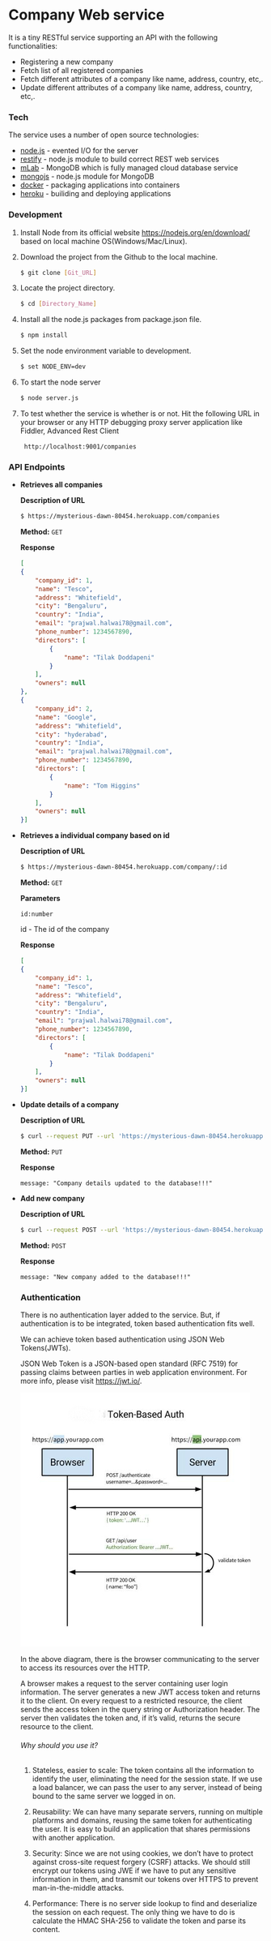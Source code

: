 # Company Web service

It is a tiny RESTful service supporting an API with the following functionalities: 

  - Registering a new company
  - Fetch list of all registered companies
  - Fetch different attributes of a company like name, address, country, etc,.
  - Update different attributes of a company like name, address, country, etc,.


### Tech

The service uses a number of open source technologies:

* [node.js] - evented I/O for the server
* [restify] - node.js module to build correct REST web services
* [mLab] - MongoDB which is fully managed cloud database service
* [mongojs] -  node.js module for MongoDB
* [docker] -  packaging applications into containers
* [heroku] - builiding and deploying applications

### Development

1. Install Node from its official website https://nodejs.org/en/download/ based on local machine OS(Windows/Mac/Linux).
  
2. Download the project from the Github to the local machine.

   ```sh
   $ git clone [Git_URL]
   ```
   
3. Locate the project directory.

     ```sh
     $ cd [Directory_Name]
     ```
     
4. Install all the node.js packages from package.json file.

      ```sh
      $ npm install 
    ```
    
5. Set the node environment variable to development.

      ```sh
      $ set NODE_ENV=dev
      ```
      
6. To start the node server

      ```sh
      $ node server.js
      ```
      
7. To test whether the service is whether is or not. Hit the following URL in your browser or any  HTTP debugging proxy server application like Fiddler, Advanced Rest Client

     ```
      http://localhost:9001/companies
      ```
      
  
### API Endpoints

  * **Retrieves all companies**
    
      **Description of URL**
    ```sh
    $ https://mysterious-dawn-80454.herokuapp.com/companies
    ```
    **Method:**
    `GET`
    
    **Response**
    
    ```json
    [
    {
        "company_id": 1,
        "name": "Tesco",
        "address": "Whitefield",
        "city": "Bengaluru",
        "country": "India",
        "email": "prajwal.halwai78@gmail.com",
        "phone_number": 1234567890,
        "directors": [
            {
                "name": "Tilak Doddapeni"
            }
        ],
        "owners": null
    },
    {
        "company_id": 2,
        "name": "Google",
        "address": "Whitefield",
        "city": "hyderabad",
        "country": "India",
        "email": "prajwal.halwai78@gmail.com",
        "phone_number": 1234567890,
        "directors": [
            {
                "name": "Tom Higgins"
            }
        ],
        "owners": null
    }]
    ```



* **Retrieves a individual company based on id**
   
    **Description of URL**

    ```sh
    $ https://mysterious-dawn-80454.herokuapp.com/company/:id
    ```
    **Method:**
    `GET`
    
    **Parameters**
    
    ```
    id:number
    ```
    id - The id of the company
    
    **Response**
    
    ```json
   [
    {
        "company_id": 1,
        "name": "Tesco",
        "address": "Whitefield",
        "city": "Bengaluru",
        "country": "India",
        "email": "prajwal.halwai78@gmail.com",
        "phone_number": 1234567890,
        "directors": [
            {
                "name": "Tilak Doddapeni"
            }
        ],
        "owners": null
    }]
    ```
 
* **Update details of a company**
   
    **Description of URL**

    ```sh
    $ curl --request PUT --url 'https://mysterious-dawn-80454.herokuapp.com/company' --header 'content-type: application/json' --data '{"company":{"company_id": 6,"name": "Dell","address": "Brigade Road","city": "Bengaluru","country": "India","email":"dell@123.com","phone_number":123467890,"directors":["Tilak Doddapeni","Rekha Warrier","Vidya Laxman","Tom Higgins"],"owners":["Sanjeev Kumar","Prajwal Halwai","Pooja Gee"]}}' --include
    ```
    
    **Method:**
    `PUT`
    
    **Response**
    
    ```
    message: "Company details updated to the database!!!"
    ```
    
* **Add new company**
   
    **Description of URL**

     ```sh
     $ curl --request POST --url 'https://mysterious-dawn-80454.herokuapp.com/company' --header 'content-type: application/json' --data '{"company":{"company_id": 6,"name": "Dell","address": "Brigade Road","city": "Bengaluru","country": "India","email":"dell@123.com","phone_number":123467890,"directors":["Tilak Doddapeni","Rekha Warrier","Vidya Laxman","Tom Higgins"],"owners":["Sanjeev Kumar","Prajwal Halwai","Pooja Gee"]}}' --include
    ```
    
    **Method:**
    `POST`
    
    **Response**
    
    ```
    message: "New company added to the database!!!"
    ```
    
    ### Authentication
    
    There is no authentication layer added to the service. But, if authentication is to be integrated, token based authentication fits well. 
    
    We can achieve token based authentication using JSON Web Tokens(JWTs).
    
    JSON Web Token is a JSON-based open standard (RFC 7519) for passing claims between parties in web application environment. For more info, please visit https://jwt.io/.

    ![Token-base Auth](https://github.com/prajwal78/WebService/blob/master/images/%20Token-based%20Auth.jpg "Token-base Auth")
    
    In the above diagram, there is the browser communicating to the server to access its resources over the HTTP.
    
    A browser makes a request to the server containing user login information. The server generates a new JWT access token and returns it to the client. On every request to a restricted resource, the client sends the access token in the query string or Authorization header. The server then validates the token and, if it’s valid, returns the secure resource to the client.
    
    ###### Why should you use it?
    
    1. Stateless, easier to scale: The token contains all the information to identify the user, eliminating the need for the session state. If we use a load balancer, we can pass the user to any server, instead of being bound to the same server we logged in on.

    2. Reusability: We can have many separate servers, running on multiple platforms and domains, reusing the same token for authenticating the user. It is easy to build an application that shares permissions with another application.

    3. Security: Since we are not using cookies, we don’t have to protect against cross-site request forgery (CSRF) attacks. We should still encrypt our tokens using JWE if we have to put any sensitive information in them, and transmit our tokens over HTTPS to prevent man-in-the-middle attacks.

   4. Performance: There is no server side lookup to find and deserialize the session on each request. The only thing we have to do is calculate the HMAC SHA-256 to validate the token and parse its content.
    
    
    
    

  
  
    
    
    
    



   [node.js]: <https://nodejs.org/en/>
   [restify]: <http://restify.com/>
   [mlab]:<https://mlab.com/>
   [mongojs]:<https://www.npmjs.com/package/mongojs>
   [docker]:<https://www.docker.com/>
   [heroku]:<https://www.heroku.com/>
   [logo]: https://github.com/prajwal78/WebService/blob/master/images/Architecture.pdf "Architecture"
   